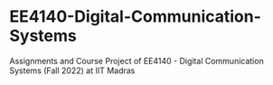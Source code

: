 # EE4140-Digital-Communication-Systems
Assignments and Course Project of EE4140 - Digital Communication Systems (Fall 2022) at IIT Madras
